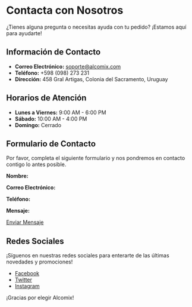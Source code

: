 # Contacta con Nosotros

¿Tienes alguna pregunta o necesitas ayuda con tu pedido? ¡Estamos aquí para ayudarte!

## Información de Contacto

- **Correo Electrónico:** [soporte@alcomix.com](mailto:soporte@alcomix.com)
- **Teléfono:** +598 (098) 273 231
- **Dirección:** 458 Gral Artigas, Colonia del Sacramento, Uruguay

## Horarios de Atención

- **Lunes a Viernes:** 9:00 AM - 6:00 PM
- **Sábado:** 10:00 AM - 4:00 PM
- **Domingo:** Cerrado

## Formulario de Contacto

Por favor, completa el siguiente formulario y nos pondremos en contacto contigo lo antes posible.

**Nombre:**

**Correo Electrónico:**

**Teléfono:**

**Mensaje:**

[Enviar Mensaje](#)

## Redes Sociales

¡Síguenos en nuestras redes sociales para enterarte de las últimas novedades y promociones!

- [Facebook](https://facebook.com)
- [Twitter](https://twitter.com)
- [Instagram](https://instagram.com)

¡Gracias por elegir Alcomix!
